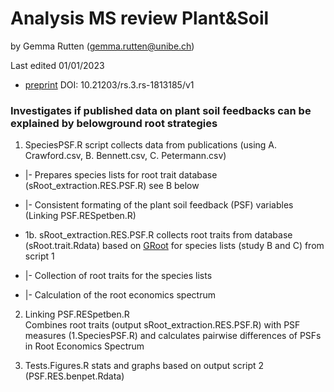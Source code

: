 # Analysis MS review Plant&Soil
by Gemma Rutten (gemma.rutten@unibe.ch)

Last edited 01/01/2023
* [preprint](https://europepmc.org/article/PPR/PPR517673) DOI: 10.21203/rs.3.rs-1813185/v1

### Investigates if published data on plant soil feedbacks can be explained by belowground root strategies

1. SpeciesPSF.R script collects data from publications (using A. Crawford.csv, B. Bennett.csv, C. Petermann.csv)
 * |- Prepares species lists for root trait database (sRoot_extraction.RES.PSF.R) see B below
 * |- Consistent formating of the plant soil feedback (PSF) variables (Linking PSF.RESpetben.R)
 
 * 1b. sRoot_extraction.RES.PSF.R collects root traits from database (sRoot.trait.Rdata) based on [GRoot](https://groot-database.github.io/GRooT/) 
  for species lists (study B and C) from script 1
 * |- Collection of root traits for the species lists
 * |- Calculation of the root economics spectrum

2. Linking PSF.RESpetben.R   
 Combines root traits (output sRoot_extraction.RES.PSF.R) with PSF measures (1.SpeciesPSF.R) 
 and calculates pairwise differences of PSFs in Root Economics Spectrum 

3. Tests.Figures.R stats and graphs based on output script 2 (PSF.RES.benpet.Rdata)

